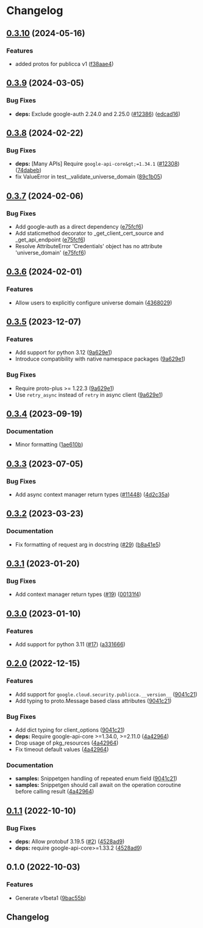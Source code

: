 # Changelog

## [0.3.10](https://github.com/googleapis/google-cloud-python/compare/google-cloud-public-ca-v0.3.9...google-cloud-public-ca-v0.3.10) (2024-05-16)


### Features

* added protos for publicca v1 ([f38aae4](https://github.com/googleapis/google-cloud-python/commit/f38aae4215c47e566742fb94f40ab2cc6e2ba975))

## [0.3.9](https://github.com/googleapis/google-cloud-python/compare/google-cloud-public-ca-v0.3.8...google-cloud-public-ca-v0.3.9) (2024-03-05)


### Bug Fixes

* **deps:** Exclude google-auth 2.24.0 and 2.25.0 ([#12386](https://github.com/googleapis/google-cloud-python/issues/12386)) ([edcad16](https://github.com/googleapis/google-cloud-python/commit/edcad1661973ae1677c69b3fc1c03c3069ec0e71))

## [0.3.8](https://github.com/googleapis/google-cloud-python/compare/google-cloud-public-ca-v0.3.7...google-cloud-public-ca-v0.3.8) (2024-02-22)


### Bug Fixes

* **deps:** [Many APIs] Require `google-api-core&gt;=1.34.1` ([#12308](https://github.com/googleapis/google-cloud-python/issues/12308)) ([74dabeb](https://github.com/googleapis/google-cloud-python/commit/74dabebab206189e649ff6e00f3c7809d96c043b))
* fix ValueError in test__validate_universe_domain ([89c1b05](https://github.com/googleapis/google-cloud-python/commit/89c1b054f321b90ab4eed0139a3a2a79c369730d))

## [0.3.7](https://github.com/googleapis/google-cloud-python/compare/google-cloud-public-ca-v0.3.6...google-cloud-public-ca-v0.3.7) (2024-02-06)


### Bug Fixes

* Add google-auth as a direct dependency ([e75fcf6](https://github.com/googleapis/google-cloud-python/commit/e75fcf6e389fd2e90ec00b87a625b208837c72dc))
* Add staticmethod decorator to _get_client_cert_source and _get_api_endpoint ([e75fcf6](https://github.com/googleapis/google-cloud-python/commit/e75fcf6e389fd2e90ec00b87a625b208837c72dc))
* Resolve AttributeError 'Credentials' object has no attribute 'universe_domain' ([e75fcf6](https://github.com/googleapis/google-cloud-python/commit/e75fcf6e389fd2e90ec00b87a625b208837c72dc))

## [0.3.6](https://github.com/googleapis/google-cloud-python/compare/google-cloud-public-ca-v0.3.5...google-cloud-public-ca-v0.3.6) (2024-02-01)


### Features

* Allow users to explicitly configure universe domain ([4368029](https://github.com/googleapis/google-cloud-python/commit/436802904bfdafa7e90f94b128813506525e1605))

## [0.3.5](https://github.com/googleapis/google-cloud-python/compare/google-cloud-public-ca-v0.3.4...google-cloud-public-ca-v0.3.5) (2023-12-07)


### Features

* Add support for python 3.12 ([9a629e1](https://github.com/googleapis/google-cloud-python/commit/9a629e1c9f7858f55c82ac21e60f22acf781db15))
* Introduce compatibility with native namespace packages ([9a629e1](https://github.com/googleapis/google-cloud-python/commit/9a629e1c9f7858f55c82ac21e60f22acf781db15))


### Bug Fixes

* Require proto-plus &gt;= 1.22.3 ([9a629e1](https://github.com/googleapis/google-cloud-python/commit/9a629e1c9f7858f55c82ac21e60f22acf781db15))
* Use `retry_async` instead of `retry` in async client ([9a629e1](https://github.com/googleapis/google-cloud-python/commit/9a629e1c9f7858f55c82ac21e60f22acf781db15))

## [0.3.4](https://github.com/googleapis/google-cloud-python/compare/google-cloud-public-ca-v0.3.3...google-cloud-public-ca-v0.3.4) (2023-09-19)


### Documentation

* Minor formatting ([1ae610b](https://github.com/googleapis/google-cloud-python/commit/1ae610bb3b321ceac7bd23a455a002e39645d84f))

## [0.3.3](https://github.com/googleapis/google-cloud-python/compare/google-cloud-public-ca-v0.3.2...google-cloud-public-ca-v0.3.3) (2023-07-05)


### Bug Fixes

* Add async context manager return types ([#11448](https://github.com/googleapis/google-cloud-python/issues/11448)) ([4d2c35a](https://github.com/googleapis/google-cloud-python/commit/4d2c35a1cd0b68b6d481d5611ff820451273e859))

## [0.3.2](https://github.com/googleapis/python-security-public-ca/compare/v0.3.1...v0.3.2) (2023-03-23)


### Documentation

* Fix formatting of request arg in docstring ([#29](https://github.com/googleapis/python-security-public-ca/issues/29)) ([b8a41e5](https://github.com/googleapis/python-security-public-ca/commit/b8a41e52655a4db9f219e0d37747bbd0c55ee3e7))

## [0.3.1](https://github.com/googleapis/python-security-public-ca/compare/v0.3.0...v0.3.1) (2023-01-20)


### Bug Fixes

* Add context manager return types ([#19](https://github.com/googleapis/python-security-public-ca/issues/19)) ([00131f4](https://github.com/googleapis/python-security-public-ca/commit/00131f4b91e7acd85132868fcdcfb0ed66b073b5))

## [0.3.0](https://github.com/googleapis/python-security-public-ca/compare/v0.2.0...v0.3.0) (2023-01-10)


### Features

* Add support for python 3.11 ([#17](https://github.com/googleapis/python-security-public-ca/issues/17)) ([a331666](https://github.com/googleapis/python-security-public-ca/commit/a3316662929deff66a5bab385f513e27199b8c37))

## [0.2.0](https://github.com/googleapis/python-security-public-ca/compare/v0.1.1...v0.2.0) (2022-12-15)


### Features

* Add support for `google.cloud.security.publicca.__version__` ([9041c21](https://github.com/googleapis/python-security-public-ca/commit/9041c21daa47ee7f23590371f33780c0fb1ec81d))
* Add typing to proto.Message based class attributes ([9041c21](https://github.com/googleapis/python-security-public-ca/commit/9041c21daa47ee7f23590371f33780c0fb1ec81d))


### Bug Fixes

* Add dict typing for client_options ([9041c21](https://github.com/googleapis/python-security-public-ca/commit/9041c21daa47ee7f23590371f33780c0fb1ec81d))
* **deps:** Require google-api-core &gt;=1.34.0, >=2.11.0  ([4a42964](https://github.com/googleapis/python-security-public-ca/commit/4a42964e3508669334bed8c3b251ada834878907))
* Drop usage of pkg_resources ([4a42964](https://github.com/googleapis/python-security-public-ca/commit/4a42964e3508669334bed8c3b251ada834878907))
* Fix timeout default values ([4a42964](https://github.com/googleapis/python-security-public-ca/commit/4a42964e3508669334bed8c3b251ada834878907))


### Documentation

* **samples:** Snippetgen handling of repeated enum field ([9041c21](https://github.com/googleapis/python-security-public-ca/commit/9041c21daa47ee7f23590371f33780c0fb1ec81d))
* **samples:** Snippetgen should call await on the operation coroutine before calling result ([4a42964](https://github.com/googleapis/python-security-public-ca/commit/4a42964e3508669334bed8c3b251ada834878907))

## [0.1.1](https://github.com/googleapis/python-security-public-ca/compare/v0.1.0...v0.1.1) (2022-10-10)


### Bug Fixes

* **deps:** Allow protobuf 3.19.5 ([#2](https://github.com/googleapis/python-security-public-ca/issues/2)) ([4528ad9](https://github.com/googleapis/python-security-public-ca/commit/4528ad90ac6ca41200634f24b2dee9b919e3b8cf))
* **deps:** require google-api-core&gt;=1.33.2 ([4528ad9](https://github.com/googleapis/python-security-public-ca/commit/4528ad90ac6ca41200634f24b2dee9b919e3b8cf))

## 0.1.0 (2022-10-03)


### Features

* Generate v1beta1 ([9bac55b](https://github.com/googleapis/python-security-public-ca/commit/9bac55b053ae6fd099510e3adc1c28255090afbd))

## Changelog
